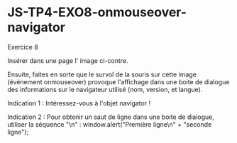 # JS-TP4-EXO8-onmouseover-navigator
Exercice 8

Insérer dans une page l' image ci-contre.

Ensuite, faites en sorte que le survol de la souris sur cette image (évènement onmouseover) provoque l'affichage dans une boite de dialogue des informations sur le navigateur utilisé (nom, version, et langue).

Indication 1 : Intéressez-vous à l'objet navigator !

Indication 2 : Pour obtenir un saut de ligne dans une boite de dialogue, utiliser la séquence "\n" :
window.alert("Première ligne\n" + "seconde ligne");
